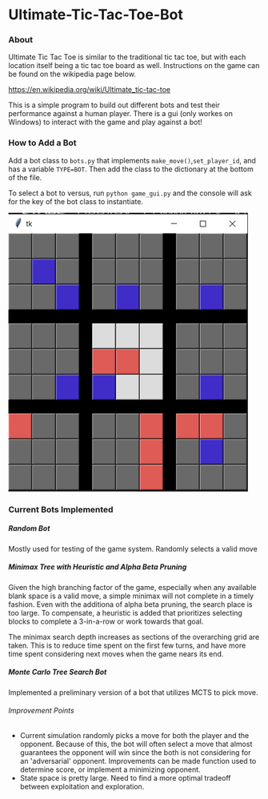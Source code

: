 # Ultimate-Tic-Tac-Toe-Bot

### About
Ultimate Tic Tac Toe is similar to the traditional tic tac toe, but with each location itself being a tic tac toe board as well.  Instructions on the game can be found on the wikipedia page below.

https://en.wikipedia.org/wiki/Ultimate_tic-tac-toe

This is a simple program to build out different bots and test their performance against a human player.  There is a gui (only workes on Windows) to interact with the game and play against a bot!

### How to Add a Bot
Add a bot class to `bots.py` that implements `make_move()`,`set_player_id`, and has a variable `TYPE=BOT`.  Then add the class to the dictionary at the bottom of the file.  

To select a bot to versus, run `python game_gui.py` and the console will ask for the key of the bot class to instantiate.

![Screenshot](screenshot_1.PNG)

### Current Bots Implemented

##### Random Bot
Mostly used for testing of the game system.  Randomly selects a valid move
##### Minimax Tree with Heuristic and Alpha Beta Pruning
Given the high branching factor of the game, especially when any available blank space is a valid move, a simple minimax will not complete in a timely fashion.  Even with the additiona of alpha beta pruning, the search place is too large.  To compensate, a heuristic is added that prioritizes selecting blocks to complete a 3-in-a-row or work towards that goal.

The minimax search depth increases as sections of the overarching grid are taken.  This is to reduce time spent on the first few turns, and have more time spent considering next moves when the game nears its end.

##### Monte Carlo Tree Search Bot
Implemented a preliminary version of a bot that utilizes MCTS to pick move.

###### Improvement Points
* Current simulation randomly picks a move for both the player and the opponent.  Because of this, the bot will often select a move that almost guarantees the opponent will win since the both is not considering for an 'adversarial' opponent.  Improvements can be made function used to determine score, or implement a minimizing opponent.
* State space is pretty large.  Need to find a more optimal tradeoff between exploitation and exploration.
